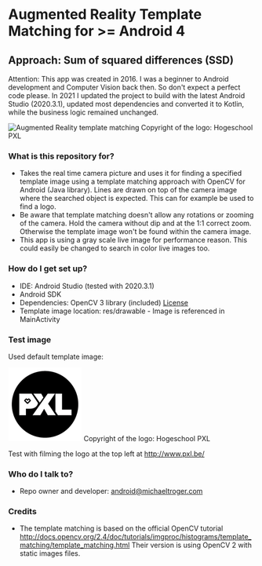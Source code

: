 # Augmented Reality Template Matching for >= Android 4 #
## Approach: Sum of squared differences (SSD)
Attention: This app was created in 2016. I was a beginner to Android development and Computer Vision back then.
So don't expect a perfect code please. In 2021 I updated the project to build with the latest Android Studio (2020.3.1), updated most dependencies and converted it to Kotlin, while the business logic remained unchanged.

<img src="/screenshots/demo.gif" alt="Augmented Reality template matching" width="800px"/>
Copyright of the logo: Hogeschool PXL

### What is this repository for? ###
* Takes the real time camera picture and uses it for finding a specified template image using a template matching approach with OpenCV for Android (Java library). Lines are drawn on top of the camera image where the searched object is expected. This can for example be used to find a logo. 
* Be aware that template matching doesn't allow any rotations or zooming of the camera. Hold the camera without dip and at the 1:1 correct zoom. Otherwise the template image won't be found within the camera image.
* This app is using a gray scale live image for performance reason. This could easily be changed to search in color live images too.

### How do I get set up? ###
* IDE: Android Studio  (tested with 2020.3.1)
* Android SDK
* Dependencies: OpenCV 3 library (included) [License](/opencv-3-4-15/LICENSE)
* Template image location: res/drawable - Image is referenced in MainActivity

### Test image ###
Used default template image:

<img src="/app/src/main/res/drawable/logo.png" alt=""/>
Copyright of the logo: Hogeschool PXL  

Test with filming the logo at the top left at http://www.pxl.be/

### Who do I talk to? ###
* Repo owner and developer: android@michaeltroger.com

### Credits ###
* The template matching is based on the official OpenCV tutorial http://docs.opencv.org/2.4/doc/tutorials/imgproc/histograms/template_matching/template_matching.html Their version is using OpenCV 2 with static images files.
